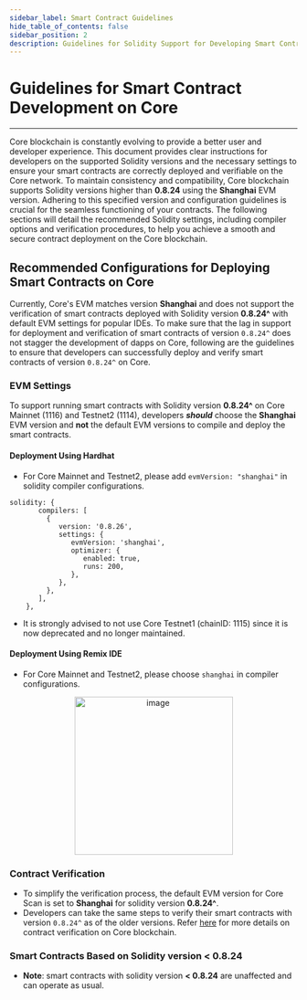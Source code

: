 ```yaml
---
sidebar_label: Smart Contract Guidelines
hide_table_of_contents: false
sidebar_position: 2
description: Guidelines for Solidity Support for Developing Smart Contracts on Core
---
```


# Guidelines for Smart Contract Development on Core 
---

Core blockchain is constantly evolving to provide a better user and developer experience. This document provides clear instructions for developers on the supported Solidity versions and the necessary settings to ensure your smart contracts are correctly deployed and verifiable on the Core network. To maintain consistency and compatibility, Core blockchain supports Solidity versions higher than **0.8.24** using the **Shanghai** EVM version. Adhering to this specified version and configuration guidelines is crucial for the seamless functioning of your contracts. The following sections will detail the recommended Solidity settings, including compiler options and verification procedures, to help you achieve a smooth and secure contract deployment on the Core blockchain.

## Recommended Configurations for Deploying Smart Contracts on Core 

Currently, Core's EVM matches version **Shanghai** and does not support the verification of smart contracts deployed with Solidity version **0.8.24^** with default EVM settings for popular IDEs. To make sure that the lag in support for deployment and verification of smart contracts of version `0.8.24^` does not stagger the development of dapps on Core, following are the guidelines to ensure that developers can successfully deploy and verify smart contracts of version `0.8.24^` on Core.

### EVM Settings

To support running smart contracts with Solidity version **0.8.24^** on Core Mainnet (1116) and Testnet2 (1114), developers **_should_** choose the **Shanghai** EVM version and **not** the default EVM versions to compile and deploy the smart contracts.

#### Deployment Using Hardhat

* For Core Mainnet and Testnet2, please add `evmVersion: "shanghai"` in solidity compiler configurations.

```
solidity: {
       compilers: [
         {
            version: '0.8.26',
            settings: {
               evmVersion: 'shanghai',
               optimizer: {
                  enabled: true,
                  runs: 200,
               },
            },
         },
       ],
    },
```

 * It is strongly advised to not use Core Testnet1 (chainID: 1115) since it is now deprecated and no longer maintained.

#### Deployment Using Remix IDE

* For Core Mainnet and Testnet2, please choose `shanghai` in compiler configurations.

<p align="center">
<img width="277" alt="image" src="https://github.com/user-attachments/assets/a528a516-8dfe-44bf-a0fc-34814f284cca" />
</p>

### Contract Verification

* To simplify the verification process, the default EVM version for Core Scan is set to **Shanghai** for solidity version **0.8.24^**.
* Developers can take the same steps to verify their smart contracts with version `0.8.24^` as of the older versions. Refer [here](./contract-verify.md) for more details on contract verification on Core blockchain.

### Smart Contracts Based on Solidity version < 0.8.24

* **Note**: smart contracts with solidity version **\< 0.8.24** are unaffected and can operate as usual.
